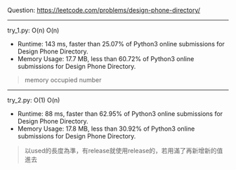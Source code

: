 Question: https://leetcode.com/problems/design-phone-directory/

---

try_1.py: O(n) O(n)

* Runtime: 143 ms, faster than 25.07% of Python3 online submissions for Design Phone Directory.
* Memory Usage: 17.7 MB, less than 60.72% of Python3 online submissions for Design Phone Directory.

> memory occupied number

---

try_2.py: O(1) O(n)

* Runtime: 88 ms, faster than 62.95% of Python3 online submissions for Design Phone Directory.
* Memory Usage: 17.8 MB, less than 30.92% of Python3 online submissions for Design Phone Directory.

> 以used的長度為準，有release就使用release的，若用滿了再新增新的值進去
